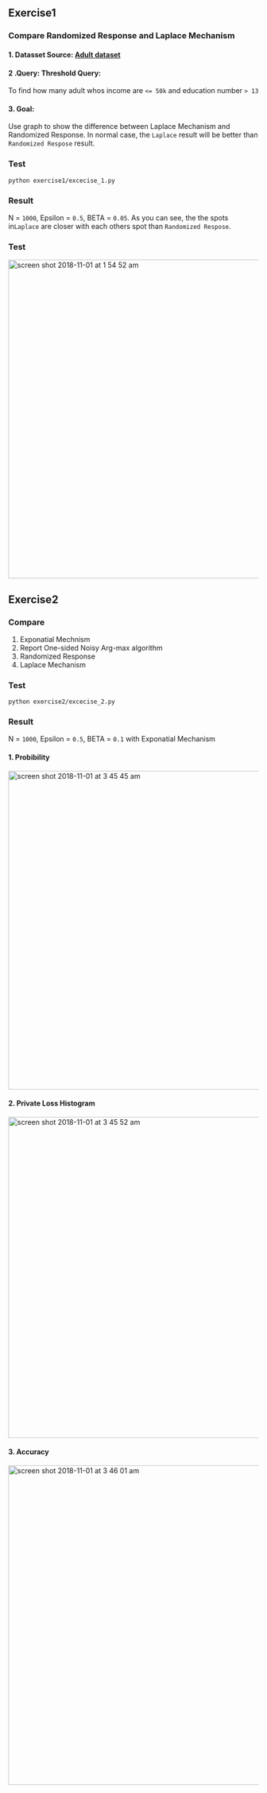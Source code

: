 ## Exercise1

### Compare Randomized Response and Laplace Mechanism

#### 1. Datasset Source: [Adult dataset](https://archive.ics.uci.edu/ml/datasets/Adult )
#### 2 .Query: Threshold Query: 
To find how many adult whos income are `<= 50k` and education number `> 13`
#### 3. Goal: 
Use graph to show the difference between Laplace Mechanism and Randomized Response. 
In normal case, the `Laplace` result will be better than `Randomized Respose` result.

### Test
```
python exercise1/excecise_1.py
```
### Result 
N = `1000`, Epsilon = `0.5`, BETA = `0.05`. As you can see, the the spots in`Laplace` are closer with each others spot than `Randomized Respose`.

### Test
<img width="641" alt="screen shot 2018-11-01 at 1 54 52 am" src="https://user-images.githubusercontent.com/6240395/47835523-b2c7fe80-dd7a-11e8-81fa-3b19b7c9d3ea.png">



## Exercise2

### Compare
1. Exponatial Mechnism
2. Report One-sided  Noisy Arg-max algorithm
3. Randomized Response 
4. Laplace Mechanism

### Test
```
python exercise2/excecise_2.py
```

### Result 
N = `1000`, Epsilon = `0.5`, BETA = `0.1` with Exponatial Mechanism

#### 1. Probibility
<img width="641" alt="screen shot 2018-11-01 at 3 45 45 am" src="https://user-images.githubusercontent.com/6240395/47839773-540a8100-dd8a-11e8-8db2-c132261334db.png">

#### 2. Private Loss Histogram
<img width="646" alt="screen shot 2018-11-01 at 3 45 52 am" src="https://user-images.githubusercontent.com/6240395/47839790-64226080-dd8a-11e8-8f94-bde971d19570.png">
 

#### 3. Accuracy 
<img width="643" alt="screen shot 2018-11-01 at 3 46 01 am" src="https://user-images.githubusercontent.com/6240395/47839803-700e2280-dd8a-11e8-83b9-2bcddf5f6522.png">
